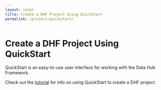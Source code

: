 ```yaml
---
layout: inner
title: Create a DHF Project Using QuickStart
permalink: /project/quickstart/
---
```


# Create a DHF Project Using QuickStart

QuickStart is an easy-to-use user interface for working with the Data Hub Framework.

Check out the [tutorial]({{site.baseurl}}/tutorial/3x/) for info on using QuickStart to create a DHF project.

